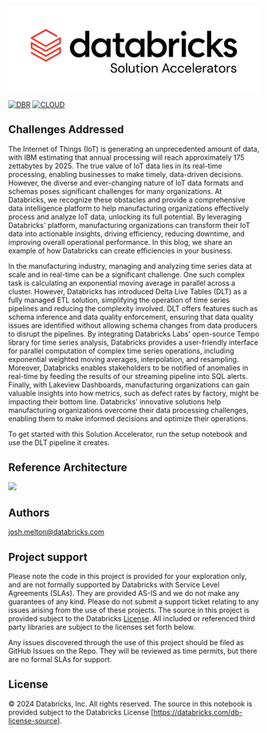 <img src=https://raw.githubusercontent.com/databricks-industry-solutions/.github/main/profile/solacc_logo.png width="600px">

[![DBR](https://img.shields.io/badge/DBR-14.3ML-red?logo=databricks&style=for-the-badge)](https://docs.databricks.com/release-notes/runtime/14.3lts-ml.html)
[![CLOUD](https://img.shields.io/badge/CLOUD-ALL-blue?logo=googlecloud&style=for-the-badge)](https://databricks.com/try-databricks)

## Challenges Addressed
The Internet of Things (IoT) is generating an unprecedented amount of data, with IBM estimating that annual processing will reach approximately 175 zettabytes by 2025. The true value of IoT data lies in its real-time processing, enabling businesses to make timely, data-driven decisions. However, the diverse and ever-changing nature of IoT data formats and schemas poses significant challenges for many organizations. At Databricks, we recognize these obstacles and provide a comprehensive data intelligence platform to help manufacturing organizations effectively process and analyze IoT data, unlocking its full potential. By leveraging Databricks' platform, manufacturing organizations can transform their IoT data into actionable insights, driving efficiency, reducing downtime, and improving overall operational performance. In this blog, we share an example of how Databricks can create efficiencies in your business.

In the manufacturing industry, managing and analyzing time series data at scale and in real-time can be a significant challenge. One such complex task is calculating an exponential moving average in parallel across a cluster. However, Databricks has introduced Delta Live Tables (DLT) as a fully managed ETL solution, simplifying the operation of time series pipelines and reducing the complexity involved. DLT offers features such as schema inference and data quality enforcement, ensuring that data quality issues are identified without allowing schema changes from data producers to disrupt the pipelines. By integrating Databricks Labs' open-source Tempo library for time series analysis, Databricks provides a user-friendly interface for parallel computation of complex time series operations, including exponential weighted moving averages, interpolation, and resampling. Moreover, Databricks enables stakeholders to be notified of anomalies in real-time by feeding the results of our streaming pipeline into SQL alerts. Finally, with Lakeview Dashboards, manufacturing organizations can gain valuable insights into how metrics, such as defect rates by factory, might be impacting their bottom line. Databricks' innovative solutions help manufacturing organizations overcome their data processing challenges, enabling them to make informed decisions and optimize their operations.

To get started with this Solution Accelerator, run the setup notebook and use the DLT pipeline it creates.

## Reference Architecture
<img src='https://raw.githubusercontent.com/databricks-industry-solutions/iot-distributed-ml/master/images/reference_architecture.png' width=800>

## Authors
josh.melton@databricks.com

## Project support 

Please note the code in this project is provided for your exploration only, and are not formally supported by Databricks with Service Level Agreements (SLAs). They are provided AS-IS and we do not make any guarantees of any kind. Please do not submit a support ticket relating to any issues arising from the use of these projects. The source in this project is provided subject to the Databricks [License](./LICENSE.md). All included or referenced third party libraries are subject to the licenses set forth below.

Any issues discovered through the use of this project should be filed as GitHub Issues on the Repo. They will be reviewed as time permits, but there are no formal SLAs for support. 

## License

&copy; 2024 Databricks, Inc. All rights reserved. The source in this notebook is provided subject to the Databricks License [https://databricks.com/db-license-source].